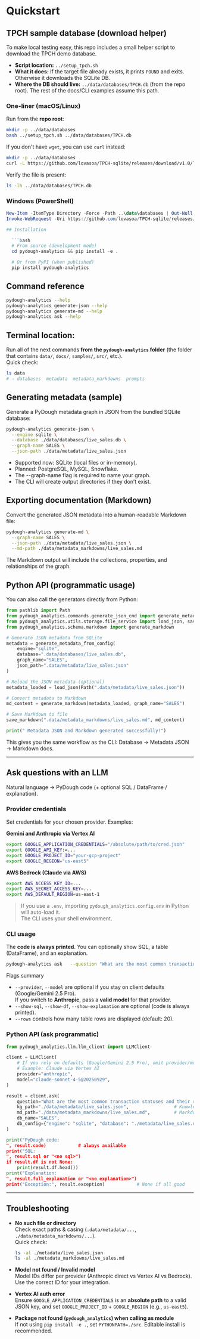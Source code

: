 # Quickstart

## TPCH sample database (download helper)

To make local testing easy, this repo includes a small helper script to download the TPCH demo database.

- **Script location:** `../setup_tpch.sh`
- **What it does:** If the target file already exists, it prints `FOUND` and exits. Otherwise it downloads the SQLite DB.
- **Where the DB should live:** `../data/databases/TPCH.db` (from the repo root). The rest of the docs/CLI examples assume this path.

### One-liner (macOS/Linux)

Run from the **repo root**:

```bash
mkdir -p ../data/databases
bash ../setup_tpch.sh ../data/databases/TPCH.db
```

If you don't have `wget`, you can use `curl` instead:

```bash
mkdir -p ../data/databases
curl -L https://github.com/lovasoa/TPCH-sqlite/releases/download/v1.0/TPC-H.db -o ../data/databases/TPCH.db
```

Verify the file is present:

```bash
ls -lh ../data/databases/TPCH.db
```

### Windows (PowerShell)

```powershell
New-Item -ItemType Directory -Force -Path ..\data\databases | Out-Null
Invoke-WebRequest -Uri https://github.com/lovasoa/TPCH-sqlite/releases/download/v1.0/TPC-H.db -OutFile ..\data\databases\TPCH.db

## Installation

  ```bash
  # From source (development mode)
  cd pydough-analytics && pip install -e .

  # Or from PyPI (when published)
  pip install pydough-analytics
  ```

## Command reference

```bash
pydough-analytics --help
pydough-analytics generate-json --help
pydough-analytics generate-md --help
pydough-analytics ask --help
```

## **Terminal location:** 

Run all of the next commands **from the `pydough-analytics` folder** (the folder that contains `data/`, `docs/`, `samples/`, `src/`, etc.).  
 Quick check:
 ```bash
 ls data
 # → databases  metadata  metadata_markdowns  prompts
 ```

## Generating metadata (sample)

Generate a PyDough metadata graph in JSON from the bundled SQLite database:

  ```bash
  pydough-analytics generate-json \
    --engine sqlite \
    --database ./data/databases/live_sales.db \
    --graph-name SALES \
    --json-path ./data/metadata/live_sales.json
  ```

- Supported now: SQLite (local files or in-memory).
- Planned: PostgreSQL, MySQL, Snowflake.
- The --graph-name flag is required to name your graph.
- The CLI will create output directories if they don’t exist.

## Exporting documentation (Markdown)

Convert the generated JSON metadata into a human-readable Markdown file:

  ```bash
  pydough-analytics generate-md \
    --graph-name SALES \
    --json-path ./data/metadata/live_sales.json \
    --md-path ./data/metadata_markdowns/live_sales.md
  ```

The Markdown output will include the collections, properties, and relationships of the graph.

## Python API (programmatic usage)

You can also call the generators directly from Python:

```python
from pathlib import Path
from pydough_analytics.commands.generate_json_cmd import generate_metadata_from_config
from pydough_analytics.utils.storage.file_service import load_json, save_markdown
from pydough_analytics.schema.markdown import generate_markdown

# Generate JSON metadata from SQLite
metadata = generate_metadata_from_config(
    engine="sqlite",
    database=".data/databases/live_sales.db",
    graph_name="SALES",
    json_path=".data/metadata/live_sales.json"
)

# Reload the JSON metadata (optional)
metadata_loaded = load_json(Path(".data/metadata/live_sales.json"))

# Convert metadata to Markdown
md_content = generate_markdown(metadata_loaded, graph_name="SALES")

# Save Markdown to file
save_markdown(".data/metadata_markdowns/live_sales.md", md_content)

print(" Metadata JSON and Markdown generated successfully!")
```

This gives you the same workflow as the CLI:
Database → Metadata JSON → Markdown docs.

---

## Ask questions with an LLM

Natural language → PyDough code (+ optional SQL / DataFrame / explanation).

### Provider credentials

Set credentials for your chosen provider. Examples:

**Gemini and Anthropic via Vertex AI**
```bash
export GOOGLE_APPLICATION_CREDENTIALS="/absolute/path/to/cred.json"
export GOOGLE_API_KEY:=...
export GOOGLE_PROJECT_ID="your-gcp-project"
export GOOGLE_REGION="us-east5"
```

**AWS Bedrock (Claude via AWS)**
```bash
export AWS_ACCESS_KEY_ID=...
export AWS_SECRET_ACCESS_KEY=...
export AWS_DEFAULT_REGION=us-east-1
```

> If you use a `.env`, importing `pydough_analytics.config.env` in Python will auto-load it.  
> The CLI uses your shell environment.

### CLI usage

The **code is always printed**. You can optionally show SQL, a table (DataFrame), and an explanation.

```bash
pydough-analytics ask   --question "What are the most common transaction statuses and their respective counts?"   --engine sqlite   --database ./data/databases/live_sales.db   --db-name SALES   --md-path .data/metadata_markdowns/live_sales.md   --kg-path .data/metadata/live_sales.json   --provider anthropic   --model claude-sonnet-4-5@20250929   --show-sql --show-df --show-explanation
```

Flags summary

- `--provider`, `--model` are optional if you stay on client defaults (Google/Gemini 2.5 Pro).  
  If you switch to **Anthropic**, pass a **valid model** for that provider.
- `--show-sql`, `--show-df`, `--show-explanation` are optional (code is always printed).
- `--rows` controls how many table rows are displayed (default: 20).

### Python API (ask programmatic)

```python
from pydough_analytics.llm.llm_client import LLMClient

client = LLMClient(
    # If you rely on defaults (Google/Gemini 2.5 Pro), omit provider/model.
    # Example: Claude via Vertex AI
    provider="anthropic",
    model="claude-sonnet-4-5@20250929",
)

result = client.ask(
    question="What are the most common transaction statuses and their respective counts?",
    kg_path="./data/metadata/live_sales.json",                 # Knowledge Graph JSON
    md_path="./data/metadata_markdowns/live_sales.md",         # Markdown doc for the DB
    db_name="SALES",
    db_config={"engine": "sqlite", "database": "./metadata/live_sales.db"},
)

print("PyDough code:
", result.code)            # always available
print("SQL:
", result.sql or "<no sql>")
if result.df is not None:
    print(result.df.head())
print("Explanation:
", result.full_explanation or "<no explanation>")
print("Exception:", result.exception)            # None if all good
```

---

## Troubleshooting

- **No such file or directory**  
  Check exact paths & casing (`.data/metadata/...`, `./data/metadata_markdowns/...`).  
  Quick check:
  ```bash
  ls -al ./metadata/live_sales.json
  ls -al ./metadata_markdowns/live_sales.md
  ```

- **Model not found / Invalid model**  
  Model IDs differ per provider (Anthropic direct vs Vertex AI vs Bedrock).  
  Use the correct ID for your integration.

- **Vertex AI auth error**  
  Ensure `GOOGLE_APPLICATION_CREDENTIALS` is an **absolute path** to a valid JSON key,
  and set `GOOGLE_PROJECT_ID` + `GOOGLE_REGION` (e.g., `us-east5`).

- **Package not found (`pydough_analytics`) when calling as module**  
  If not using `pip install -e .`, set `PYTHONPATH=./src`. Editable install is recommended.
